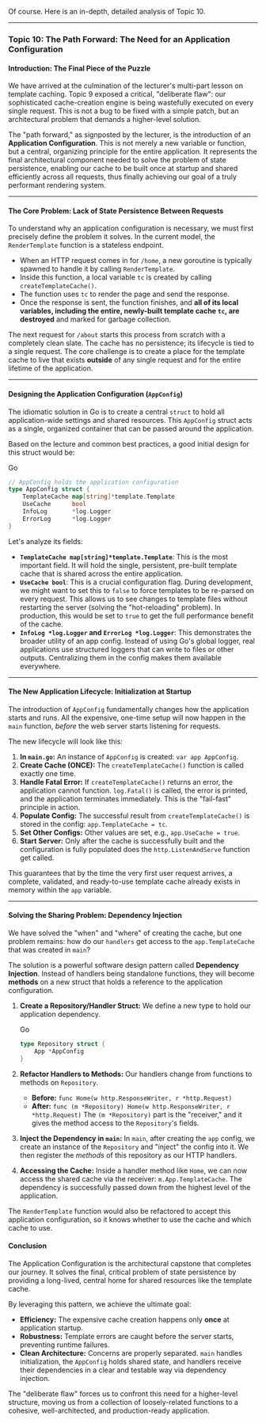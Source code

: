 Of course. Here is an in-depth, detailed analysis of Topic 10.

---

### Topic 10: The Path Forward: The Need for an Application Configuration

#### Introduction: The Final Piece of the Puzzle

We have arrived at the culmination of the lecturer's multi-part lesson on template caching. Topic 9 exposed a critical, "deliberate flaw": our sophisticated cache-creation engine is being wastefully executed on every single request. This is not a bug to be fixed with a simple patch, but an architectural problem that demands a higher-level solution.

The "path forward," as signposted by the lecturer, is the introduction of an **Application Configuration**. This is not merely a new variable or function, but a central, organizing principle for the entire application. It represents the final architectural component needed to solve the problem of state persistence, enabling our cache to be built once at startup and shared efficiently across all requests, thus finally achieving our goal of a truly performant rendering system.

---

#### The Core Problem: Lack of State Persistence Between Requests

To understand why an application configuration is necessary, we must first precisely define the problem it solves. In the current model, the `RenderTemplate` function is a stateless endpoint.

- When an HTTP request comes in for `/home`, a new goroutine is typically spawned to handle it by calling `RenderTemplate`.
- Inside this function, a local variable `tc` is created by calling `createTemplateCache()`.
- The function uses `tc` to render the page and send the response.
- Once the response is sent, the function finishes, and **all of its local variables, including the entire, newly-built template cache `tc`, are destroyed** and marked for garbage collection.

The next request for `/about` starts this process from scratch with a completely clean slate. The cache has no persistence; its lifecycle is tied to a single request. The core challenge is to create a place for the template cache to live that exists **outside** of any single request and for the entire lifetime of the application.

---

#### Designing the Application Configuration (`AppConfig`)

The idiomatic solution in Go is to create a central `struct` to hold all application-wide settings and shared resources. This `AppConfig` struct acts as a single, organized container that can be passed around the application.

Based on the lecture and common best practices, a good initial design for this struct would be:

Go

```go
// AppConfig holds the application configuration
type AppConfig struct {
	TemplateCache map[string]*template.Template
	UseCache      bool
	InfoLog       *log.Logger
	ErrorLog      *log.Logger
}
```

Let's analyze its fields:

- **`TemplateCache map[string]*template.Template`**: This is the most important field. It will hold the single, persistent, pre-built template cache that is shared across the entire application.
- **`UseCache bool`**: This is a crucial configuration flag. During development, we might want to set this to `false` to force templates to be re-parsed on every request. This allows us to see changes to template files without restarting the server (solving the "hot-reloading" problem). In production, this would be set to `true` to get the full performance benefit of the cache.
- **`InfoLog *log.Logger` and `ErrorLog *log.Logger`**: This demonstrates the broader utility of an app config. Instead of using Go's global logger, real applications use structured loggers that can write to files or other outputs. Centralizing them in the config makes them available everywhere.

---

#### The New Application Lifecycle: Initialization at Startup

The introduction of `AppConfig` fundamentally changes how the application starts and runs. All the expensive, one-time setup will now happen in the `main` function, _before_ the web server starts listening for requests.

The new lifecycle will look like this:

1. **In `main.go`:** An instance of `AppConfig` is created: `var app AppConfig`.
2. **Create Cache (ONCE):** The `createTemplateCache()` function is called exactly one time.
3. **Handle Fatal Error:** If `createTemplateCache()` returns an error, the application cannot function. `log.Fatal()` is called, the error is printed, and the application terminates immediately. This is the "fail-fast" principle in action.
4. **Populate Config:** The successful result from `createTemplateCache()` is stored in the config: `app.TemplateCache = tc`.
5. **Set Other Configs:** Other values are set, e.g., `app.UseCache = true`.
6. **Start Server:** Only after the cache is successfully built and the configuration is fully populated does the `http.ListenAndServe` function get called.

This guarantees that by the time the very first user request arrives, a complete, validated, and ready-to-use template cache already exists in memory within the `app` variable.

---

#### Solving the Sharing Problem: Dependency Injection

We have solved the "when" and "where" of creating the cache, but one problem remains: how do our `handlers` get access to the `app.TemplateCache` that was created in `main`?

The solution is a powerful software design pattern called **Dependency Injection**. Instead of handlers being standalone functions, they will become **methods** on a new struct that holds a reference to the application configuration.

1. **Create a Repository/Handler Struct:** We define a new type to hold our application dependency.
    
    Go
    
    ```go
    type Repository struct {
        App *AppConfig
    }
    ```
    
2. **Refactor Handlers to Methods:** Our handlers change from functions to methods on `Repository`.
    - **Before:** `func Home(w http.ResponseWriter, r *http.Request)`
    - **After:** `func (m *Repository) Home(w http.ResponseWriter, r *http.Request)` The `(m *Repository)` part is the "receiver," and it gives the method access to the `Repository`'s fields.
3. **Inject the Dependency in `main`:** In `main`, after creating the `app` config, we create an instance of the `Repository` and "inject" the config into it. We then register the _methods_ of this repository as our HTTP handlers.
4. **Accessing the Cache:** Inside a handler method like `Home`, we can now access the shared cache via the receiver: `m.App.TemplateCache`. The dependency is successfully passed down from the highest level of the application.

The `RenderTemplate` function would also be refactored to accept this application configuration, so it knows whether to use the cache and which cache to use.

#### Conclusion

The Application Configuration is the architectural capstone that completes our journey. It solves the final, critical problem of state persistence by providing a long-lived, central home for shared resources like the template cache.

By leveraging this pattern, we achieve the ultimate goal:

- **Efficiency:** The expensive cache creation happens only **once** at application startup.
- **Robustness:** Template errors are caught before the server starts, preventing runtime failures.
- **Clean Architecture:** Concerns are properly separated. `main` handles initialization, the `AppConfig` holds shared state, and handlers receive their dependencies in a clear and testable way via dependency injection.

The "deliberate flaw" forces us to confront this need for a higher-level structure, moving us from a collection of loosely-related functions to a cohesive, well-architected, and production-ready application.